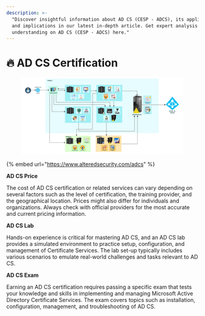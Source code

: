 ```yaml
---
description: >-
  "Discover insightful information about AD CS (CESP - ADCS), its applications,
  and implications in our latest in-depth article. Get expert analysis and
  understanding on AD CS (CESP - ADCS) here."
---
```


# 🔥 AD CS Certification

<figure><img src=".gitbook/assets/ADCS-Diagram-transperent-BG-min.webp" alt=""><figcaption></figcaption></figure>

{% embed url="https://www.alteredsecurity.com/adcs" %}

**AD CS Price**

The cost of AD CS certification or related services can vary depending on several factors such as the level of certification, the training provider, and the geographical location. Prices might also differ for individuals and organizations. Always check with official providers for the most accurate and current pricing information.

**AD CS Lab**

Hands-on experience is critical for mastering AD CS, and an AD CS lab provides a simulated environment to practice setup, configuration, and management of Certificate Services. The lab set-up typically includes various scenarios to emulate real-world challenges and tasks relevant to AD CS.

**AD CS Exam**

Earning an AD CS certification requires passing a specific exam that tests your knowledge and skills in implementing and managing Microsoft Active Directory Certificate Services. The exam covers topics such as installation, configuration, management, and troubleshooting of AD CS.

